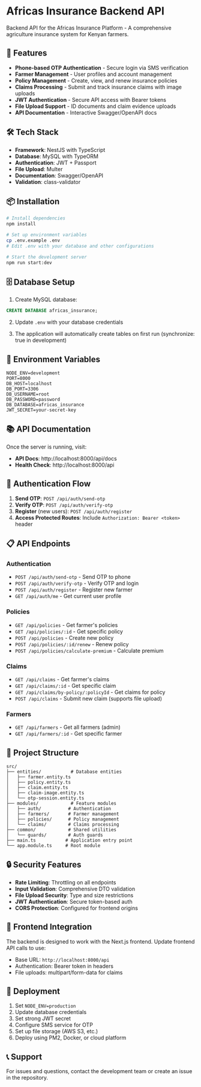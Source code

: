 # Africas Insurance Backend API

Backend API for the Africas Insurance Platform - A comprehensive agriculture insurance system for Kenyan farmers.

## 🚀 Features

- **Phone-based OTP Authentication** - Secure login via SMS verification
- **Farmer Management** - User profiles and account management
- **Policy Management** - Create, view, and renew insurance policies
- **Claims Processing** - Submit and track insurance claims with image uploads
- **JWT Authentication** - Secure API access with Bearer tokens
- **File Upload Support** - ID documents and claim evidence uploads
- **API Documentation** - Interactive Swagger/OpenAPI docs

## 🛠️ Tech Stack

- **Framework**: NestJS with TypeScript
- **Database**: MySQL with TypeORM
- **Authentication**: JWT + Passport
- **File Upload**: Multer
- **Documentation**: Swagger/OpenAPI
- **Validation**: class-validator

## 📦 Installation

```bash
# Install dependencies
npm install

# Set up environment variables
cp .env.example .env
# Edit .env with your database and other configurations

# Start the development server
npm run start:dev
```

## 🗄️ Database Setup

1. Create MySQL database:
```sql
CREATE DATABASE africas_insurance;
```

2. Update `.env` with your database credentials

3. The application will automatically create tables on first run (synchronize: true in development)

## 🔧 Environment Variables

```env
NODE_ENV=development
PORT=8000
DB_HOST=localhost
DB_PORT=3306
DB_USERNAME=root
DB_PASSWORD=password
DB_DATABASE=africas_insurance
JWT_SECRET=your-secret-key
```

## 📚 API Documentation

Once the server is running, visit:
- **API Docs**: http://localhost:8000/api/docs
- **Health Check**: http://localhost:8000/api

## 🔐 Authentication Flow

1. **Send OTP**: `POST /api/auth/send-otp`
2. **Verify OTP**: `POST /api/auth/verify-otp`
3. **Register** (new users): `POST /api/auth/register`
4. **Access Protected Routes**: Include `Authorization: Bearer <token>` header

## 📋 API Endpoints

### Authentication
- `POST /api/auth/send-otp` - Send OTP to phone
- `POST /api/auth/verify-otp` - Verify OTP and login
- `POST /api/auth/register` - Register new farmer
- `GET /api/auth/me` - Get current user profile

### Policies
- `GET /api/policies` - Get farmer's policies
- `GET /api/policies/:id` - Get specific policy
- `POST /api/policies` - Create new policy
- `POST /api/policies/:id/renew` - Renew policy
- `POST /api/policies/calculate-premium` - Calculate premium

### Claims
- `GET /api/claims` - Get farmer's claims
- `GET /api/claims/:id` - Get specific claim
- `GET /api/claims/by-policy/:policyId` - Get claims for policy
- `POST /api/claims` - Submit new claim (supports file upload)

### Farmers
- `GET /api/farmers` - Get all farmers (admin)
- `GET /api/farmers/:id` - Get specific farmer

## 📁 Project Structure

```
src/
├── entities/           # Database entities
│   ├── farmer.entity.ts
│   ├── policy.entity.ts
│   ├── claim.entity.ts
│   ├── claim-image.entity.ts
│   └── otp-session.entity.ts
├── modules/            # Feature modules
│   ├── auth/          # Authentication
│   ├── farmers/       # Farmer management
│   ├── policies/      # Policy management
│   └── claims/        # Claims processing
├── common/            # Shared utilities
│   └── guards/        # Auth guards
├── main.ts           # Application entry point
└── app.module.ts     # Root module
```

## 🔒 Security Features

- **Rate Limiting**: Throttling on all endpoints
- **Input Validation**: Comprehensive DTO validation
- **File Upload Security**: Type and size restrictions
- **JWT Authentication**: Secure token-based auth
- **CORS Protection**: Configured for frontend origins

## 📱 Frontend Integration

The backend is designed to work with the Next.js frontend. Update frontend API calls to use:
- Base URL: `http://localhost:8000/api`
- Authentication: Bearer token in headers
- File uploads: multipart/form-data for claims

## 🚀 Deployment

1. Set `NODE_ENV=production`
2. Update database credentials
3. Set strong JWT secret
4. Configure SMS service for OTP
5. Set up file storage (AWS S3, etc.)
6. Deploy using PM2, Docker, or cloud platform

## 📞 Support

For issues and questions, contact the development team or create an issue in the repository.
